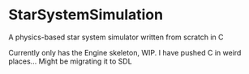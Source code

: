# StarSystemSimulation
A physics-based star system simulator written from scratch in C

Currently only has the Engine skeleton, WIP.
I have pushed C in weird places...
Might be migrating it to SDL
